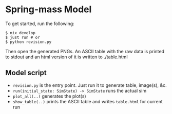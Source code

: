 # Spring-mass Model

To get started, run the following:

```
$ nix develop
$ just run # or
$ python revision.py
```

Then open the generated PNGs. An ASCII table with the raw data is printed to
stdout and an html version of it is written to ./table.html

## Model script

- `revision.py` is the entry point. Just run it to generate table, image(s), &c.
- `run(initial_state: SimState) -> SimState` runs the actual sim
- `plot_all(..)` generates the plot(s)
- `show_table(..)` prints the ASCII table and writes `table.html` for current run

